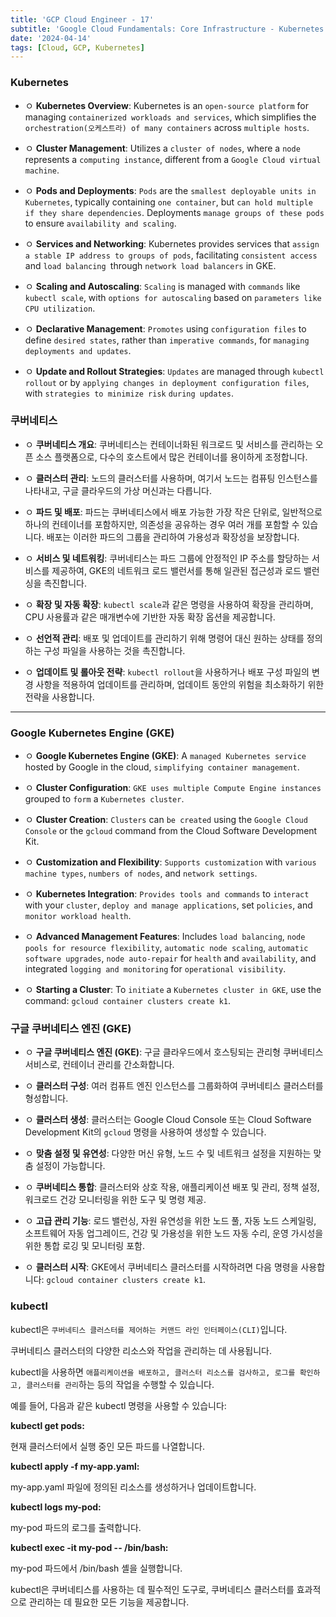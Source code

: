 ```yaml
---
title: 'GCP Cloud Engineer - 17'
subtitle: 'Google Cloud Fundamentals: Core Infrastructure - Kubernetes / Google Kubernetes Engine'
date: '2024-04-14'
tags: [Cloud, GCP, Kubernetes]
---
```


### Kubernetes

- ㅇ **Kubernetes Overview**: Kubernetes is an `open-source platform` for managing `containerized workloads and services`, which simplifies the `orchestration(오케스트라) of many containers` across `multiple hosts`.

- ㅇ **Cluster Management**: Utilizes a `cluster of nodes`, where a `node` represents a `computing instance`, different from a `Google Cloud virtual machine`.

- ㅇ **Pods and Deployments**: `Pods` are the `smallest deployable units in Kubernetes`, typically containing `one container`, but `can hold multiple if they share dependencies`. Deployments `manage groups of these pods` to ensure `availability and scaling`.

- ㅇ **Services and Networking**: Kubernetes provides services that `assign a stable IP address to groups of pods`, facilitating `consistent access` and `load balancing `through `network load balancers` in GKE.

- ㅇ **Scaling and Autoscaling**: `Scaling` is managed with `commands` like `kubectl scale`, with `options for autoscaling` based on `parameters like CPU utilization`.

- ㅇ **Declarative Management**: `Promotes` using `configuration files` to define `desired states`, rather than `imperative commands`, for `managing deployments and updates`.

- ㅇ **Update and Rollout Strategies**: `Updates` are managed through `kubectl rollout` or by `applying changes in deployment configuration files`, with `strategies to minimize risk` `during updates`.

### 쿠버네티스

- ㅇ **쿠버네티스 개요**: 쿠버네티스는 컨테이너화된 워크로드 및 서비스를 관리하는 오픈 소스 플랫폼으로, 다수의 호스트에서 많은 컨테이너를 용이하게 조정합니다.

- ㅇ **클러스터 관리**: 노드의 클러스터를 사용하며, 여기서 노드는 컴퓨팅 인스턴스를 나타내고, 구글 클라우드의 가상 머신과는 다릅니다.

- ㅇ **파드 및 배포**: 파드는 쿠버네티스에서 배포 가능한 가장 작은 단위로, 일반적으로 하나의 컨테이너를 포함하지만, 의존성을 공유하는 경우 여러 개를 포함할 수 있습니다. 배포는 이러한 파드의 그룹을 관리하여 가용성과 확장성을 보장합니다.

- ㅇ **서비스 및 네트워킹**: 쿠버네티스는 파드 그룹에 안정적인 IP 주소를 할당하는 서비스를 제공하여, GKE의 네트워크 로드 밸런서를 통해 일관된 접근성과 로드 밸런싱을 촉진합니다.

- ㅇ **확장 및 자동 확장**: `kubectl scale`과 같은 명령을 사용하여 확장을 관리하며, CPU 사용률과 같은 매개변수에 기반한 자동 확장 옵션을 제공합니다.

- ㅇ **선언적 관리**: 배포 및 업데이트를 관리하기 위해 명령어 대신 원하는 상태를 정의하는 구성 파일을 사용하는 것을 촉진합니다.

- ㅇ **업데이트 및 롤아웃 전략**: `kubectl rollout`을 사용하거나 배포 구성 파일의 변경 사항을 적용하여 업데이트를 관리하며, 업데이트 동안의 위험을 최소화하기 위한 전략을 사용합니다.

----------------------------

### Google Kubernetes Engine (GKE)

- ㅇ **Google Kubernetes Engine (GKE)**: A `managed Kubernetes service` hosted by Google in the cloud, `simplifying container management`.

- ㅇ **Cluster Configuration**: `GKE uses multiple Compute Engine instances` grouped to `form` a `Kubernetes cluster`.

- ㅇ **Cluster Creation**: `Clusters` can `be created` using the `Google Cloud Console` or the `gcloud` command from the Cloud Software Development Kit.

- ㅇ **Customization and Flexibility**: `Supports customization` with `various machine types`, `numbers of nodes`, and `network settings`.

- ㅇ **Kubernetes Integration**: `Provides tools and commands` to `interact` with your `cluster`, `deploy and manage applications`, set `policies`, and `monitor workload health`.

- ㅇ **Advanced Management Features**: Includes `load balancing`, `node pools for resource flexibility`, `automatic node scaling`, `automatic software upgrades`, `node auto-repair` for `health` and `availability`, and integrated `logging and monitoring` for `operational visibility`.

- ㅇ **Starting a Cluster**: To `initiate` a `Kubernetes cluster in GKE`, use the command: `gcloud container clusters create k1`.

### 구글 쿠버네티스 엔진 (GKE)

- ㅇ **구글 쿠버네티스 엔진 (GKE)**: 구글 클라우드에서 호스팅되는 관리형 쿠버네티스 서비스로, 컨테이너 관리를 간소화합니다.

- ㅇ **클러스터 구성**: 여러 컴퓨트 엔진 인스턴스를 그룹화하여 쿠버네티스 클러스터를 형성합니다.

- ㅇ **클러스터 생성**: 클러스터는 Google Cloud Console 또는 Cloud Software Development Kit의 `gcloud` 명령을 사용하여 생성할 수 있습니다.

- ㅇ **맞춤 설정 및 유연성**: 다양한 머신 유형, 노드 수 및 네트워크 설정을 지원하는 맞춤 설정이 가능합니다.

- ㅇ **쿠버네티스 통합**: 클러스터와 상호 작용, 애플리케이션 배포 및 관리, 정책 설정, 워크로드 건강 모니터링을 위한 도구 및 명령 제공.

- ㅇ **고급 관리 기능**: 로드 밸런싱, 자원 유연성을 위한 노드 풀, 자동 노드 스케일링, 소프트웨어 자동 업그레이드, 건강 및 가용성을 위한 노드 자동 수리, 운영 가시성을 위한 통합 로깅 및 모니터링 포함.

- ㅇ **클러스터 시작**: GKE에서 쿠버네티스 클러스터를 시작하려면 다음 명령을 사용합니다: `gcloud container clusters create k1`.

### kubectl

kubectl은 `쿠버네티스 클러스터를 제어하는 커맨드 라인 인터페이스(CLI)`입니다. 

쿠버네티스 클러스터의 다양한 리소스와 작업을 관리하는 데 사용됩니다.

kubectl을 사용하면 `애플리케이션을 배포하고, 클러스터 리소스를 검사하고, 로그를 확인하고, 클러스터를 관리`하는 등의 작업을 수행할 수 있습니다.

예를 들어, 다음과 같은 kubectl 명령을 사용할 수 있습니다:

**kubectl get pods:** 

현재 클러스터에서 실행 중인 모든 파드를 나열합니다.

**kubectl apply -f my-app.yaml:** 

my-app.yaml 파일에 정의된 리소스를 생성하거나 업데이트합니다.

**kubectl logs my-pod:** 

my-pod 파드의 로그를 출력합니다.

**kubectl exec -it my-pod -- /bin/bash:**

my-pod 파드에서 /bin/bash 셸을 실행합니다.

kubectl은 쿠버네티스를 사용하는 데 필수적인 도구로, 쿠버네티스 클러스터를 효과적으로 관리하는 데 필요한 모든 기능을 제공합니다.